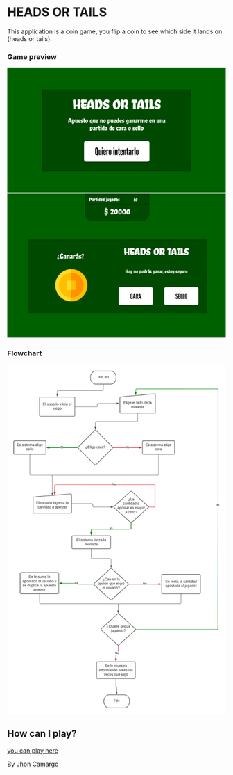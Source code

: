 # HEADS OR TAILS

This application is a coin game, you flip a coin to see which side it lands on (heads or tails).

### Game preview

![Preview](src/assets/img/index.png)
![Preview](src/assets/img/game.png)

### Flowchart

![Flowchart](src/assets/img/flowchart.png)

## How can I play?

[you can play here](http://senasoft-libre.000webhostapp.com/)

<!-- Open the file 'heads-tails.exe' -->

By [Jhon Camargo](https://jhoncamargo.000webhostapp.com/)
